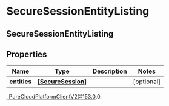 # SecureSessionEntityListing

## SecureSessionEntityListing

## Properties

|Name | Type | Description | Notes|
|------------ | ------------- | ------------- | -------------|
| **entities** | [**[SecureSession]**](SecureSession) |  | [optional] |



_PureCloudPlatformClientV2@153.0.0_
